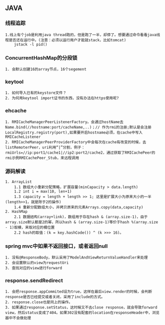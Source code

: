 ## JAVA

### 线程追踪
	1.线上有个job是利用java thread跑的，但是跑了一半，却停了。想要通过命令看看java线程是否还在运行中。(注意：必须以运行用户才能就stack，比如tomcat)
		jstack -l pid()

### ConcurrentHashMap的分段锁
	1. 会默认创建16的array节点，16个segement

### keytool
	1. 如何导入已有的keystore文件？
	2. 为何用keytool import证书的东西，没有办法在https使用呢?

### ehcache
	1. RMICacheManagerPeerListenerFactory。会通过hostName去Name.bind(//hostname:port/cacheName,..)；// 作为rmi的注册;默认是会注册LocalRegistry.registry(port),如果要开启hostname必须，在cache中写入RMICacheListener
	2. RMICacheManagerPeerProviderFactory中会每次在cache有改变的时候，去listRemoterPeer，uri利用“|”分割，例子：rmiUrls=//ip:port1/cache1|//ip2:port2/cache2，通过获取了RMICachePeer的rmi示例RMICachePeer_Stub，来远程调用

### 源码解读
	1. ArrayList
		1.1 数组大小重新分配策略，扩展容量(minCapacity > data.length)
		1.2 int i = max(10, len+1)
		1.3 capacity = length + length >> 1; 这里是扩展大小为原来大小的一半(length>>1，就是除于2的操作)
		1.4 重新分配数组大小，并拷贝原来的元素Arrays.copy(data,capacity)
	2. HashMap
		2.1 数据结构(array+link)，数组用于存在hash & (array.size-1)，由于array.size默认都是2的幂，所以hash & (array.size-1)等价于hash %(array.size - 1)取模，来取对应的桶位置
		2.2 hash的取值：(k = key.hashCode()) ^ (k >>> 16)。 


### spring mvc中如果不返回接口，或者返回null
	1. 没有@ResponseBody，默认采用了ModelAndViewReturnValueHandler来处理
	2. 会设置默认的view为requestUri
	3. 查找对应的view进行forward

### response.sendRedirect
	1. 会把response.appCommited设为true，这样在最后view.render的时候，会判断response是否已经提交或者关闭，采用了include的方式。
	2. response.close也是同上的操作。
	3. 如果通过response.setStatus，这时候又不去close response，就会导致forward view，然后status变成了404。如果302没有配套的location在responseHeader中，浏览器中不会做处理